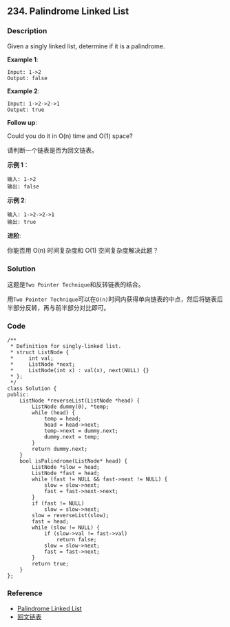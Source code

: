 ## 234. Palindrome Linked List

### Description

Given a singly linked list, determine if it is a palindrome.

**Example 1**:

```
Input: 1->2
Output: false
```

**Example 2**:

```
Input: 1->2->2->1
Output: true
```

**Follow up**:

Could you do it in O(n) time and O(1) space?

请判断一个链表是否为回文链表。

**示例 1**：

```
输入: 1->2
输出: false
```

**示例 2**:

```
输入: 1->2->2->1
输出: true
```

**进阶**:

你能否用 O(n) 时间复杂度和 O(1) 空间复杂度解决此题？

### Solution

这题是`Two Pointer Technique`和反转链表的结合。

用`Two Pointer Technique`可以在`O(n)`时间内获得单向链表的中点，然后将链表后半部分反转，再与前半部分对比即可。

### Code

```
/**
 * Definition for singly-linked list.
 * struct ListNode {
 *     int val;
 *     ListNode *next;
 *     ListNode(int x) : val(x), next(NULL) {}
 * };
 */
class Solution {
public:
    ListNode *reverseList(ListNode *head) {
        ListNode dummy(0), *temp;
        while (head) {
            temp = head;
            head = head->next;
            temp->next = dummy.next;
            dummy.next = temp;
        }
        return dummy.next;
    }
    bool isPalindrome(ListNode* head) {
        ListNode *slow = head;
        ListNode *fast = head;
        while (fast != NULL && fast->next != NULL) {
            slow = slow->next;
            fast = fast->next->next;
        }
        if (fast != NULL)
            slow = slow->next;
        slow = reverseList(slow);
        fast = head;
        while (slow != NULL) {
            if (slow->val != fast->val)
                return false;
            slow = slow->next;
            fast = fast->next;
        }
        return true;
    }
};
```

### Reference

- [Palindrome Linked List](https://leetcode.com/problems/palindrome-linked-list/description/)
- [回文链表](https://leetcode-cn.com/problems/palindrome-linked-list/description/)